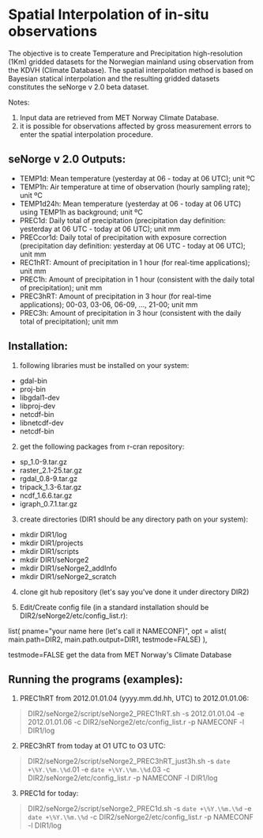 Spatial Interpolation of in-situ observations
==============================================

The objective is to create Temperature and Precipitation high-resolution (1Km) gridded datasets for the Norwegian mainland using observation from the KDVH (Climate Database).
The spatial interpolation method is based on Bayesian statical interpolation and the resulting gridded datasets constitutes the seNorge v 2.0 beta dataset.

Notes:
1. Input data are retrieved from MET Norway Climate Database.
2. it is possible for observations affected by gross measurement errors to enter the spatial interpolation procedure.

seNorge v 2.0 Outputs:
----------------------
* TEMP1d: Mean temperature (yesterday at 06 - today at 06 UTC); unit ºC
* TEMP1h: Air temperature at time of observation (hourly sampling rate); unit ºC
* TEMP1d24h: Mean temperature (yesterday at 06 - today at 06 UTC) using TEMP1h as background; unit ºC
* PREC1d: Daily total of precipitation (precipitation day definition: yesterday at 06 UTC - today at 06 UTC); unit mm
* PRECcor1d: Daily total of precipitation with exposure correction (precipitation day definition: yesterday at 06 UTC - today at 06 UTC); unit mm
* REC1hRT: Amount of precipitation in 1 hour (for real-time applications); unit mm
* PREC1h: Amount of precipitation in 1 hour (consistent with the daily total of precipitation); unit mm
* PREC3hRT: Amount of precipitation in 3 hour (for real-time applications); 00-03, 03-06, 06-09, …, 21-00; unit mm
* PREC3h: Amount of precipitation in 3 hour (consistent with the daily total of precipitation); unit mm

Installation:
-------------
1. following libraries must be installed on your system:
 * gdal-bin
 * proj-bin
 * libgdal1-dev
 * libproj-dev
 * netcdf-bin
 * libnetcdf-dev
 * netcdf-bin

2. get the following packages from r-cran repository:
 * sp_1.0-9.tar.gz
 * raster_2.1-25.tar.gz
 * rgdal_0.8-9.tar.gz
 * tripack_1.3-6.tar.gz
 * ncdf_1.6.6.tar.gz
 * igraph_0.7.1.tar.gz

3. create directories (DIR1 should be any directory path on your system):
 * mkdir DIR1/log
 * mkdir DIR1/projects
 * mkdir DIR1/scripts
 * mkdir DIR1/seNorge2
 * mkdir DIR1/seNorge2_addInfo
 * mkdir DIR1/seNorge2_scratch

4. clone git hub repository (let's say you've done it under directory DIR2)

5. Edit/Create config file (in a standard installation should be DIR2/seNorge2/etc/config_list.r):

list( pname="your name here (let's call it NAMECONF)",
  opt = alist(
  main.path=DIR2,
  main.path.output=DIR1,
  testmode=FALSE)
),

testmode=FALSE get the data from MET Norway's Climate Database


Running the programs (examples):
--------------------------------
1. PREC1hRT from 2012.01.01.04 (yyyy.mm.dd.hh, UTC) to 2012.01.01.06:
> DIR2/seNorge2/script/seNorge2_PREC1hRT.sh -s 2012.01.01.04 -e 2012.01.01.06 -c DIR2/seNorge2/etc/config_list.r -p NAMECONF -l DIR1/log

2. PREC3hRT from today at O1 UTC to O3 UTC:
> DIR2/seNorge2/script/seNorge2_PREC3hRT_just3h.sh -s `date +\%Y.\%m.\%d`.01 -e `date +\%Y.\%m.\%d`.03 -c DIR2/seNorge2/etc/config_list.r -p NAMECONF -l DIR1/log

3. PREC1d for today:
> DIR2/seNorge2/script/seNorge2_PREC1d.sh -s `date +\%Y.\%m.\%d` -e `date +\%Y.\%m.\%d` -c DIR2/seNorge2/etc/config_list.r -p NAMECONF -l DIR1/log
